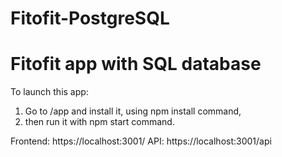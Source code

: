 # Fitofit-PostgreSQL

<h1>Fitofit app with SQL database</h1>

To launch this app:
  1. Go to /app and install it, using npm install command,
  2. then run it with npm start command.

Frontend: https://localhost:3001/
API: https://localhost:3001/api
